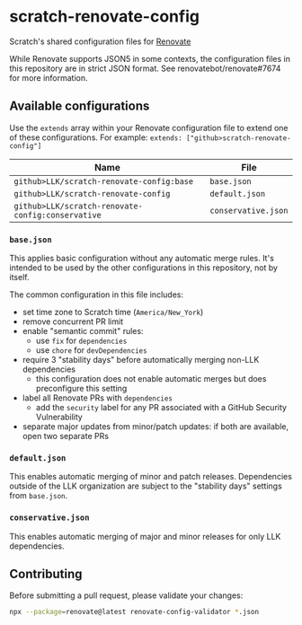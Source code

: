 # scratch-renovate-config

Scratch's shared configuration files for [Renovate](https://docs.renovatebot.com/)

While Renovate supports JSON5 in some contexts, the configuration files in this repository are in strict JSON format.
See renovatebot/renovate#7674 for more information.

## Available configurations

Use the `extends` array within your Renovate configuration file to extend one of these configurations. For example:
`extends: ["github>scratch-renovate-config"]`

Name | File
--- | ---
`github>LLK/scratch-renovate-config:base` | `base.json`
`github>LLK/scratch-renovate-config` | `default.json`
`github>LLK/scratch-renovate-config:conservative` | `conservative.json`

### `base.json`

This applies basic configuration without any automatic merge rules. It's intended to be used by the other
configurations in this repository, not by itself.

The common configuration in this file includes:

* set time zone to Scratch time (`America/New_York`)
* remove concurrent PR limit
* enable "semantic commit" rules:
  * use `fix` for `dependencies`
  * use `chore` for `devDependencies`
* require 3 "stability days" before automatically merging non-LLK dependencies
  * this configuration does not enable automatic merges but does preconfigure this setting
* label all Renovate PRs with `dependencies`
  * add the `security` label for any PR associated with a GitHub Security Vulnerability
* separate major updates from minor/patch updates: if both are available, open two separate PRs

### `default.json`

This enables automatic merging of minor and patch releases. Dependencies outside of the LLK organization are subject
to the "stability days" settings from `base.json`.

### `conservative.json`

This enables automatic merging of major and minor releases for only LLK dependencies.

## Contributing

Before submitting a pull request, please validate your changes:

```sh
npx --package=renovate@latest renovate-config-validator *.json
```
